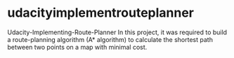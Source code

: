 # udacityimplementrouteplanner
Udacity-Implementing-Route-Planner    In this project, it was required to build a route-planning algorithm (A* algorithm) to calculate the shortest path between two points on a map with minimal cost.
